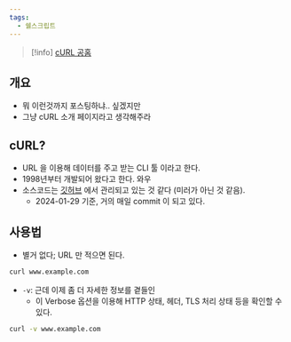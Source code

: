 ```yaml
---
tags:
  - 쉘스크립트
---
```

> [!info] [cURL 공홈](https://curl.se/)
## 개요

- 뭐 이런것까지 포스팅하냐.. 싶겠지만
- 그냥 cURL 소개 페이지라고 생각해주라

## cURL?

- URL 을 이용해 데이터를 주고 받는 CLI 툴 이라고 한다.
- 1998년부터 개발되어 왔다고 한다. 와우
- 소스코드는 [깃허브](https://github.com/curl/curl) 에서 관리되고 있는 것 같다 (미러가 아닌 것 같음).
	- 2024-01-29 기준, 거의 매일 commit 이 되고 있다.

## 사용법

- 별거 없다; URL 만 적으면 된다.

```bash
curl www.example.com
```

- `-v`: 근데 이제 좀 더 자세한 정보를 곁들인
	- 이 Verbose 옵션을 이용해 HTTP 상태, 헤더, TLS 처리 상태 등을 확인할 수 있다.

```bash
curl -v www.example.com
```